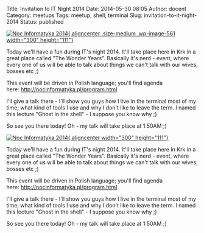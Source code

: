 Title: Invitation to IT Night 2014
Date: 2014-05-30 08:05
Author: docent
Category: meetups
Tags: meetup, shell, terminal
Slug: invitation-to-it-night-2014
Status: published

<!--:en-->

[![Noc Informatyka
2014](http://maciek.lasyk.info/sysop/wp-content/uploads/2014/05/Screenshot-from-2014-05-30-095926-300x111.png){.aligncenter
.size-medium .wp-image-561 width="300"
height="111"}](http://maciek.lasyk.info/sysop/wp-content/uploads/2014/05/Screenshot-from-2014-05-30-095926.png)

Today we'll have a fun during IT's night 2014. It'll take place here in
Krk in a great place called "The Wonder Years". Basically it's nerd -
event, where every one of us will be able to talk about things we can't
talk with our wives, bosses etc ;)

This event will be driven in Polish language; you'll find agenda
here: <http://nocinformatyka.pl/program.html>

I'll give a talk there - I'll show you guys how I live in the terminal
most of my time; what kind of tools I use and why I don't like to leave
the term. I named this lecture "Ghost in the shell" - I suppose you know
why ;)

So see you there today! Oh - my talk will take place at 1:50AM
;)<!--:--><!--:pl-->

[![Noc Informatyka
2014](http://maciek.lasyk.info/sysop/wp-content/uploads/2014/05/Screenshot-from-2014-05-30-095926-300x111.png){.aligncenter
width="300"
height="111"}](http://maciek.lasyk.info/sysop/wp-content/uploads/2014/05/Screenshot-from-2014-05-30-095926.png)

Today we'll have a fun during IT's night 2014. It'll take place here in
Krk in a great place called "The Wonder Years". Basically it's nerd -
event, where every one of us will be able to talk about things we can't
talk with our wives, bosses etc ;)

This event will be driven in Polish language; you'll find agenda
here: <http://nocinformatyka.pl/program.html>

I'll give a talk there - I'll show you guys how I live in the terminal
most of my time; what kind of tools I use and why I don't like to leave
the term. I named this lecture "Ghost in the shell" - I suppose you know
why ;)

So see you there today! Oh - my talk will take place at 1:50AM
;)<!--:-->
